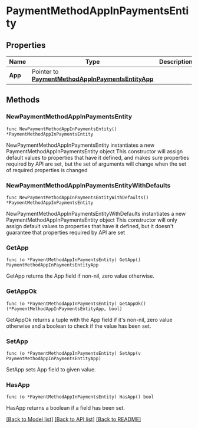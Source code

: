 # PaymentMethodAppInPaymentsEntity

## Properties

Name | Type | Description | Notes
------------ | ------------- | ------------- | -------------
**App** | Pointer to [**PaymentMethodAppInPaymentsEntityApp**](PaymentMethodAppInPaymentsEntityApp.md) |  | [optional] 

## Methods

### NewPaymentMethodAppInPaymentsEntity

`func NewPaymentMethodAppInPaymentsEntity() *PaymentMethodAppInPaymentsEntity`

NewPaymentMethodAppInPaymentsEntity instantiates a new PaymentMethodAppInPaymentsEntity object
This constructor will assign default values to properties that have it defined,
and makes sure properties required by API are set, but the set of arguments
will change when the set of required properties is changed

### NewPaymentMethodAppInPaymentsEntityWithDefaults

`func NewPaymentMethodAppInPaymentsEntityWithDefaults() *PaymentMethodAppInPaymentsEntity`

NewPaymentMethodAppInPaymentsEntityWithDefaults instantiates a new PaymentMethodAppInPaymentsEntity object
This constructor will only assign default values to properties that have it defined,
but it doesn't guarantee that properties required by API are set

### GetApp

`func (o *PaymentMethodAppInPaymentsEntity) GetApp() PaymentMethodAppInPaymentsEntityApp`

GetApp returns the App field if non-nil, zero value otherwise.

### GetAppOk

`func (o *PaymentMethodAppInPaymentsEntity) GetAppOk() (*PaymentMethodAppInPaymentsEntityApp, bool)`

GetAppOk returns a tuple with the App field if it's non-nil, zero value otherwise
and a boolean to check if the value has been set.

### SetApp

`func (o *PaymentMethodAppInPaymentsEntity) SetApp(v PaymentMethodAppInPaymentsEntityApp)`

SetApp sets App field to given value.

### HasApp

`func (o *PaymentMethodAppInPaymentsEntity) HasApp() bool`

HasApp returns a boolean if a field has been set.


[[Back to Model list]](../README.md#documentation-for-models) [[Back to API list]](../README.md#documentation-for-api-endpoints) [[Back to README]](../README.md)


